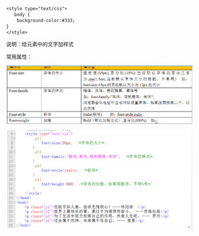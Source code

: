 ```
<style type="text/css">
   body {
    background-color:#333;
}
</style>
```

  


说明：给元素中的文字加样式

  


常用属性：

![](/img/Language/CSS/property/25982468.png)

![](/img/Language/CSS/property/34518843.png)

